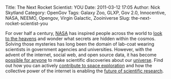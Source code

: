 Title: The Next Rocket Scientist: YOU
Date: 2011-03-12 17:05
Author: Nick Skytland
Category: OpenGov
Tags: Galaxy Zoo, GLXP, Gov 2.0, Innocentive, NASA, NEEMO, Opengov, Virgin Galactic, Zooiniverse
Slug: the-next-rocket-scientist-you

For over half a century, [NASA][] has inspired people across the world
to [look to the heavens][] and wonder what secrets are hidden within the
cosmos. Solving those mysteries has long been the domain of lab-coat
wearing scientists in government agencies and universities. However,
with the advent of the internet, social web, and open source data, it
has become [possible for anyone][] to make scientific discoveries about
our [universe][]. Find out how you can actively [contribute to space
exploration][] and how the collective power of the internet is enabling
the [future of scientific research][].

<div class="sliderocket">

</div>

  [NASA]: http://www.nasa.gov
  [look to the heavens]: http://www.galaxyzoo.org/
  [possible for anyone]: http://www.zooniverse.org/
  [universe]: http://www.virgingalactic.com/
  [contribute to space exploration]: https://www.innocentive.com/pavilion/NASA
  [future of scientific research]: http://www.googlelunarxprize.org/
